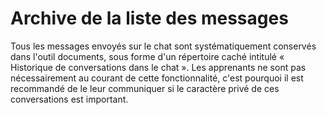 # Archive de la liste des messages

Tous les messages envoyés sur le chat sont systématiquement conservés dans l'outil documents, sous forme d'un répertoire caché intitulé « Historique de conversations dans le chat ». Les apprenants ne sont pas nécessairement au courant de cette fonctionnalité, c'est pourquoi il est recommandé de le leur communiquer si le caractère privé de ces conversations est important.

